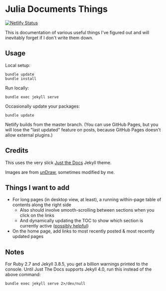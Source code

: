 # Julia Documents Things

[![Netlify Status](https://api.netlify.com/api/v1/badges/fd44e2d6-5084-4a77-a373-d9dc70d2594e/deploy-status)](https://app.netlify.com/sites/julesdocs/deploys)

This is documentation of various useful things I've figured out and will inevitably forget if I don't write them down.

## Usage

Local setup:
```shell
bundle update
bundle install
```

Run locally:
```shell
bundle exec jekyll serve
```

Occasionally update your packages:
```shell
bundle update
```

Netlify builds from the master branch. (You can use GitHub Pages, but you will lose the "last updated" feature on posts, because GitHub Pages doesn't allow external plugins.)

## Credits

This uses the very slick [Just the Docs](https://pmarsceill.github.io/just-the-docs/) Jekyll theme.

Images are from [unDraw](https://undraw.co/illustrations), sometimes modified by me.


## Things I want to add

- For long pages (in desktop view, at least), a running within-page table of contents along the right side
  - Also should involve smooth-scrolling between sections when you click on the links
  - And dynamically updating the TOC to show which section is currently active ([possibly helpful](https://tj.ie/building-a-table-of-contents-with-the-intersection-observer-api/))
- On the home page, add links to most recently posted & most recently updated pages

## Notes

For Ruby 2.7 and Jekyll 3.8.5, you get a billion warnings printed to the console. Until Just The Docs supports Jekyll 4.0, run this instead of the above command:

```shell
bundle exec jekyll serve 2>/dev/null
```